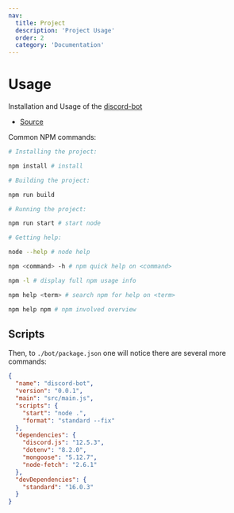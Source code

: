 ```yaml
---
nav:
  title: Project
  description: 'Project Usage'
  order: 2
  category: 'Documentation'
---
```


<!-- markdownlint-disable MD025 -->
<!-- markdownlint-disable MD033 -->
<!-- markdownlint-disable MD030 -->

# Usage

Installation and Usage of the [discord-bot](/)

- [Source](https://github.com/mxttwoods/woodsm-bot)

Common NPM commands:
<code-block label="NPM" active>

```bash
# Installing the project:

npm install # install

# Building the project:

npm run build

# Running the project:

npm run start # start node

# Getting help:

node --help # node help

npm <command> -h # npm quick help on <command>

npm -l # display full npm usage info

npm help <term> # search npm for help on <term>

npm help npm # npm involved overview
```

</code-block>

## Scripts

Then, to `./bot/package.json` one will notice there are several more commands:

```json
{
  "name": "discord-bot",
  "version": "0.0.1",
  "main": "src/main.js",
  "scripts": {
    "start": "node .",
    "format": "standard --fix"
  },
  "dependencies": {
    "discord.js": "12.5.3",
    "dotenv": "8.2.0",
    "mongoose": "5.12.7",
    "node-fetch": "2.6.1"
  },
  "devDependencies": {
    "standard": "16.0.3"
  }
}
```
